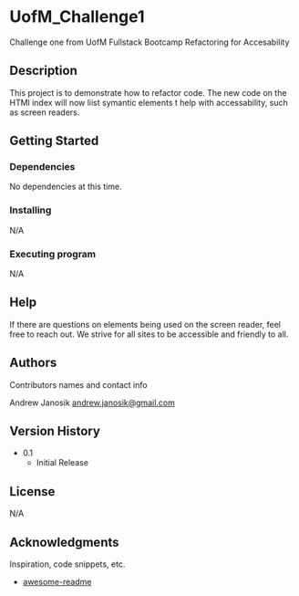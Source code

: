 # UofM_Challenge1
Challenge one from UofM Fullstack Bootcamp Refactoring for Accesability

## Description

This project is to demonstrate how to refactor code.  The new code on the HTMl index will now liist symantic elements t help with accessability, such as screen readers. 

## Getting Started

### Dependencies

No dependencies at this time.  

### Installing

N/A

### Executing program

N/A

## Help

If there are questions on elements being used on the screen reader, feel free to reach out.  We strive for all sites to be accessible and friendly to all. 

## Authors

Contributors names and contact info

Andrew Janosik
andrew.janosik@gmail.com

## Version History

* 0.1
    * Initial Release

## License
N/A

## Acknowledgments

Inspiration, code snippets, etc.
* [awesome-readme](https://github.com/matiassingers/awesome-readme)